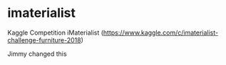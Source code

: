 # imaterialist
Kaggle Competition iMaterialist (https://www.kaggle.com/c/imaterialist-challenge-furniture-2018)

Jimmy changed this
